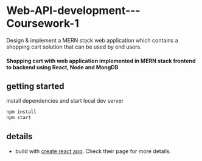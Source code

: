 # Web-API-development---Coursework-1
Design &amp; implement a MERN stack web application which contains a shopping cart solution that can be used by end users.

#### Shopping cart with web application implemented in MERN stack frontend to backend using React, Node and MongDB

## getting started

install dependencies and start local dev server

```sh
npm install
npm start
```

## details
- build with [create react app](https://github.com/facebookincubator/create-react-app). Check their page for more details.

